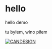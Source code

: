 # hello
hello demo

tu byłem, wino piłem

[![CANDESIGN](https://circleci.com/gh/candesign/hello.svg?style=svg)](https://circleci.com/gh/circleci/circleci-docs)